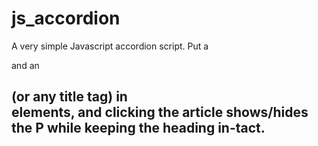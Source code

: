 js_accordion
============

A very simple Javascript accordion script. Put a <p> and an <h2> (or any title tag) in <article> elements, and clicking the article shows/hides the P while keeping the heading in-tact.
